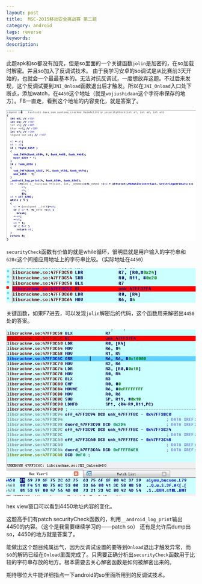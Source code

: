 ```yaml
---
layout: post
title:  MSC-2015移动安全挑战赛 第二题
category: android
tags: reverse
keywords: 
description: 
---
```


此题apk和so都没有加壳，但是so里面的一个关键函数`jolin`是加密的，在so加载时解密。并且so加入了反调试技术。
由于我学习安卓的so调试是从比赛前3天开始的，也就会一个最最基本的。无法对抗反调试，一度想放弃这题。不过后来发现，这个反调试要到`JNI_Onload`函数退出后才触发。所以在`JNI_Onload`入口处下断点，添加watch，在`4450`这个地址（就是`wojiushidaan`这个字符串保存的地方）。F8一直走，看到这个地址的内容变化，就是答案了。

![图](/public/img/2015-01-29-msc-2015_android_No2-1.jpg)

`securityCheck`函数有价值的就是while循环，很明显就是用户输入的字符串和`628c`这个间接应用地址上的字符串比较。（实际地址在`4450`）

![图](/public/img/2015-01-29-msc-2015_android_No2-2.jpg)

关键函数，如果F7进去，可以发现`jolin`解密后的代码，这个函数用来解密出`4450`处的答案。

![图](/public/img/2015-01-29-msc-2015_android_No2-3.jpg)

hex view窗口可以看到4450地址内容的变化。

这题高手们有patch securityCheck函数的，利用`__android_log_print`输出4450的内容。（这个是我需要继续学习的——patch so）
还有是允许后dump出so，4450的地方就是答案了。

能做出这个题目纯属运气，因为反调试设置的要等到`Onload`退出才触发异常，而so的解码已经在`Onload`里面完成了。只需要正确分析出`securityCheck`函数用于比较的字符串存放的地方。根本需要去关心解密函数是如何被解密出来的。

期待哪位大牛能详细指点一下android的so里面所用到的反调试技术。